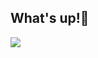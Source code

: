 ## What's up!👾

<picture>
  <source
    srcset="https://github-readme-stats.vercel.app/api?Nesrine1024=anuraghazra&show_icons=true&theme=dark"
    media="(prefers-color-scheme: dark)"
  />
  <source
    srcset="https://github-readme-stats.vercel.app/api?Nesrine1024=anuraghazra&show_icons=true"
    media="(prefers-color-scheme: light), (prefers-color-scheme: no-preference)"
  />
  <img src="https://github-readme-stats.vercel.app/api?Nesrine1024anuraghazra&show_icons=true" />
</picture>

